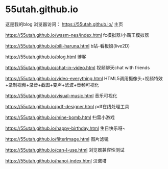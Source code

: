 # 55utah.github.io
这是我的blog
浏览器访问：
https://55utah.github.io/  主页

https://55utah.github.io/wasm-nes/index.html fc模拟器/小霸王模拟器

https://55utah.github.io/bili-haruna.html  b站-看板娘(live2D)

https://55utah.github.io/blog.html  博客

https://55utah.github.io/chat-in-video.html 
视频聊天chat with friends

https://55utah.github.io/video-everything.html 
HTML5调用摄像头+视频特效+录制视频+录音+截图+变声+滤波+音频可视化

https://55utah.github.io/visual-music.html
音乐可视化

https://55utah.github.io/pdf-designer.html
pdf在线处理工具

https://55utah.github.io/mine-bomb.html
扫雷小游戏

https://55utah.github.io/happy-birthday.html
生日快乐呀~

https://55utah.github.io/filterImage.html
图片滤镜

https://55utah.github.io/can-I-use.html
浏览器兼容性测试

https://55utah.github.io/hanoi-index.html
汉诺塔
